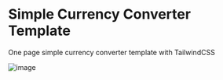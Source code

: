 # Simple Currency Converter Template
One page simple currency converter template with TailwindCSS

![image](https://user-images.githubusercontent.com/117532693/224064851-675191cb-44aa-4e7f-b1f9-b33d4a7cd413.png)
